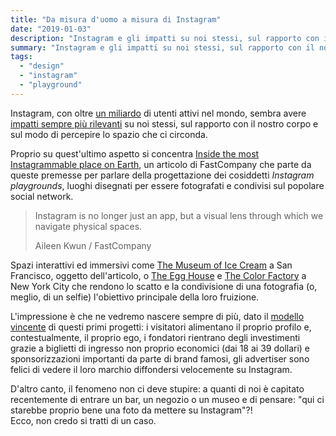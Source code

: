 ```yaml
---
title: "Da misura d'uomo a misura di Instagram"
date: "2019-01-03"
description: "Instagram e gli impatti su noi stessi, sul rapporto con il nostro corpo e sul modo di percepire lo spazio che ci circonda."
summary: "Instagram e gli impatti su noi stessi, sul rapporto con il nostro corpo e sul modo di percepire lo spazio che ci circonda."
tags: 
  - "design"
  - "instagram"
  - "playground"
---
```


Instagram, con oltre [un miliardo](https://www.statista.com/statistics/272014/global-social-networks-ranked-by-number-of-users/) di utenti attivi nel mondo, sembra avere [impatti sempre più rilevanti](https://www.buzzfeed.com/elfyscott/heres-how-instagram-affects-our-psychology-according-to) su noi stessi, sul rapporto con il nostro corpo e sul modo di percepire lo spazio che ci circonda.

Proprio su quest'ultimo aspetto si concentra [Inside the most Instagrammable place on Earth](https://www.fastcompany.com/90281989/inside-the-most-instagrammable-place-on-earth), un articolo di FastCompany che parte da queste premesse per parlare della progettazione dei cosiddetti _Instagram playgrounds_, luoghi disegnati per essere fotografati e condivisi sul popolare social network.

> Instagram is no longer just an app, but a visual lens through which we navigate physical spaces.
> 
> Aileen Kwun / FastCompany  

Spazi interattivi ed immersivi come [The Museum of Ice Cream](https://www.museumoficecream.com/) a San Francisco, oggetto dell'articolo, o [The Egg House](https://www.theegg.house/) e [The Color Factory](https://www.colorfactory.co/) a New York City che rendono lo scatto e la condivisione di una fotografia (o, meglio, di un selfie) l'obiettivo principale della loro fruizione.

L'impressione è che ne vedremo nascere sempre di più, dato il [modello vincente](https://medium.com/@irmazandl/instagram-playgrounds-the-future-of-advertising-dfc0bcb52faf) di questi primi progetti: i visitatori alimentano il proprio profilo e, contestualmente, il proprio ego, i fondatori rientrano degli investimenti grazie a biglietti di ingresso non proprio economici (dai 18 ai 39 dollari) e sponsorizzazioni importanti da parte di brand famosi, gli advertiser sono felici di vedere il loro marchio diffondersi velocemente su Instagram.

D'altro canto, il fenomeno non ci deve stupire: a quanti di noi è capitato recentemente di entrare un bar, un negozio o un museo e di pensare: "qui ci starebbe proprio bene una foto da mettere su Instagram"?!  
Ecco, non credo si tratti di un caso.
